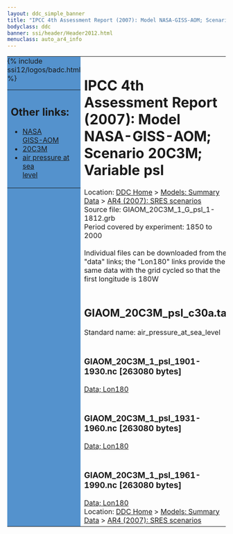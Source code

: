 ```yaml
---
layout: ddc_simple_banner
title: "IPCC 4th Assessment Report (2007): Model NASA-GISS-AOM; Scenario 20C3M; Variable psl"
bodyclass: ddc
banner: ssi/header/Header2012.html
menuclass: auto_ar4_info
---
```



<table width="100%" border="0" cellspacing="0" cellpadding="0" style="border-collapse: collapse;">
<tr style="margin:0;padding:0;border:0;">
<td style="margin:0;padding:0;border:0;height:1pt;width:150pt;background:#5492CD;" valign="top" >

<div id="lh-col2" class="auto_ar4_info">
<table class="menumain" bgcolor="#5492CD" cellspacing="0" width="100%" border="0">
<tr><td>
<h2> Other links:</h2>
<ul>
<li><a href="/auto/ar4/model-NASA-GISS-AOM.html">NASA<br/>GISS-AOM</a></li>
<li><a href="/auto/ar4/scenario-20C3M.html">20C3M</a></li>
<li><a href="/auto/ar4/var-air_pressure_at_sea_level.html">air pressure at sea<br/> level</a></li>
</ul>
</td></tr>
{% include ssi12/logos/badc.html %}
</table>
</div>
</td>
<td><h1>IPCC 4th Assessment Report (2007): Model NASA-GISS-AOM; Scenario 20C3M; Variable psl</h1>

<!-- Breadcrumb1 -->
<div id="breadcrumb1" align="left">
Location: <a href="/index.html">DDC Home</a> > <a href="/sim/gcm_clim/">Models: Summary Data</a>
> <a href="/sim/gcm_clim/SRES_AR4/index.html">AR4 (2007): SRES scenarios</a>
</div>
<!-- End of Breadcrumb1 -->Source file: GIAOM_20C3M_1_G_psl_1-1812.grb
<br/>
Period covered by experiment: 1850 to 2000<br/>
<br/>Individual files can be downloaded from the "data" links; the "Lon180" links provide the same data
         with the grid cycled so that the first longitude is 180W<br/>
<br/><h2>GIAOM_20C3M_psl_c30a.tar</h2>
Standard name: air_pressure_at_sea_level<br>
<br/><h3>GIAOM_20C3M_1_psl_1901-1930.nc [263080 bytes]</h3>
<a href="/cgi-bin/downl/ar4_nc/psl/GIAOM_20C3M_1_psl_1901-1930.nc">Data; </a><a href="/cgi-bin/downl/ar4_nc/psl/GIAOM_20C3M_1_psl_1901-1930.cyto180.nc"> Lon180</a><br/>
<br/><h3>GIAOM_20C3M_1_psl_1931-1960.nc [263080 bytes]</h3>
<a href="/cgi-bin/downl/ar4_nc/psl/GIAOM_20C3M_1_psl_1931-1960.nc">Data; </a><a href="/cgi-bin/downl/ar4_nc/psl/GIAOM_20C3M_1_psl_1931-1960.cyto180.nc"> Lon180</a><br/>
<br/><h3>GIAOM_20C3M_1_psl_1961-1990.nc [263080 bytes]</h3>
<a href="/cgi-bin/downl/ar4_nc/psl/GIAOM_20C3M_1_psl_1961-1990.nc">Data; </a><a href="/cgi-bin/downl/ar4_nc/psl/GIAOM_20C3M_1_psl_1961-1990.cyto180.nc"> Lon180</a><br/>
<!-- Breadcrumb2 -->
<div id="breadcrumb2" align="left">
Location: <a href="/index.html">DDC Home</a> > <a href="/sim/gcm_clim/">Models: Summary Data</a>
> <a href="/sim/gcm_clim/SRES_AR4/index.html">AR4 (2007): SRES scenarios</a>
</div>
<!-- End of Breadcrumb2 --></td></tr></table>
